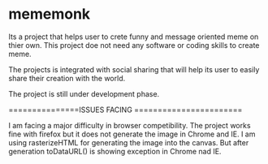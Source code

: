 mememonk
========

Its a project that helps user to crete funny and message oriented meme on thier own. 
This project doe not need any software or coding skills to create meme.

The projects is integrated with social sharing that will help its user to easily share their creation with the world.


The project is still under development phase.

===============ISSUES FACING =======================

I am facing a major difficulty in browser competibility.
The project works fine with firefox but it does not generate the image in Chrome and IE.
I am using rasterizeHTML for generating the image into the canvas.
But after generation toDataURL() is showing exception in Chrome nad IE.



